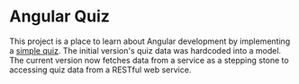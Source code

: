 # Angular Quiz

This project is a place to learn about Angular development by implementing a [simple quiz]( https://stackblitz.com/edit/angular-ta8b32?file=Readme.md ). The initial version's quiz data was hardcoded into a model. The current version now fetches data from a service as a stepping stone to accessing quiz data from a RESTful web service. 

